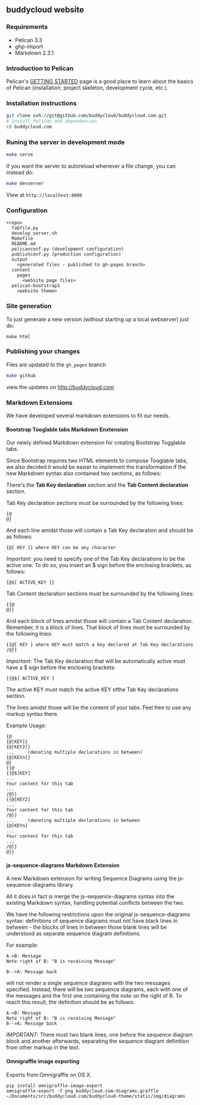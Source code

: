 ## buddycloud website

### Requirements

* Pelican 3.3
* ghp-import
* Markdown 2.3.1

### Introduction to Pelican

Pelican's [GETTING STARTED](http://docs.getpelican.com/en/latest/getting_started.html/) page is a good place to learn about the basics of Pelican (installation, project skeleton, development cycle, etc.).

### Installation instructions
```bash
git clone ssh://git@github.com/buddycloud/buddycloud.com.git
# install Pelican and dependencies
cd buddycloud.com
```

### Runing the server in development mode

```bash
make serve
```

If you want the server to autoreload whenever a file change, you can instead do:

```bash
make devserver
```
View at `http://localhost:8000`

### Configuration

```
<repo>
  fabfile.py
  develop_server.sh
  Makefile
  README.md
  pelicanconf.py (development configuration)
  publishconf.py (production configuration)
  output
    <generated files - published to gh-pages branch>
  content
    pages
      <website page files>
  pelican-bootstrap3
    <website theme>
```

### Site generation

To just generate a new version (without starting up a local webserver) just do:

`make html`

### Publishing your changes

Files are updated to the `gh_pages` branch
```bash
make github
```
view the updates on http://buddycloud.com

### Markdown Extensions

We have developed several markdown extensions to fit our needs.

#### Bootstrap Tooglable tabs Markdown Enxtension

Our newly defined Markdown extension for creating Bootstrap Togglable tabs.

Since Bootstrap requires two HTML elements to compose Tooglable tabs, we also decided it would be easier to implement the transformation if the new Markdown syntax also contained two sections, as follows:

There's the **Tab Key declaration** section and the **Tab Content declaration** section.

Tab Key declaration sections must be surrounded by the following lines:

	{@
	@}

And each line amidst those will contain a Tab Key declaration and should be as follows:

	{@[ KEY ]} where KEY can be any character

*Important:* you need to specify one of the Tab Key declarations to be the active one. To do so, you insert an $ sign before the enclosing brackets, as follows:

	{@$[ ACTIVE_KEY ]}

Tab Content declaration sections must be surrounded by the following lines:

	{{@
	@}}

And each block of lines amidst those will contain a Tab Content declaration. Remember, it is a block of lines. That block of lines must be surrounded by the following lines:

	{{@[ KEY ] where KEY must match a key declared at Tab Key declarations
	/@}}

*Important:* The Tab Key declaration that will be automatically active must have a $ sign before the enclosing brackets:

	{{@$[ ACTIVE_KEY ]

The active KEY must match the active KEY ofthe Tab Key declarations section.

The lines amidst those will be the content of your tabs.
Feel free to use any markup syntax there.

Example Usage:

	{@
	{@[KEY]}
	{@[KEY2]}
	...		(denoting multiple declarations in between)
	{@[KEYn]}
	@}
	{{@
	{{@$[KEY]
	...
	Your content for this tab
	...
	/@}}
	{{@[KEY2]
	...
	Your content for this tab
	/@}}
	...		(denoting multiple declarations in between
	{@[KEYn]
	...
	Your content for this tab
	...
	/@}}
	@}}

#### js-sequence-diagrams Markdown Extension

A new Markdown extension for writing Sequence Diagrams using the js-sequence-diagrams library.

All it does in fact is merge the js-sequence-diagrams syntax into the existing Markdown syntax, handling potential conflicts between the two.

We have the following restrictions upon the original js-sequence-diagrams syntax: definitions of sequence diagrams must not have black lines in between - the blocks of lines in between those blank lines will be understood as separate sequence diagram definitions.

For example:

    A->B: Message
    Note right of B: "B is receiving Message"
    
    B-->A: Message back

will not render a single sequence diagrams with the two messages specified.
Instead, there will be two sequence diagrams, each with one of the messages and the first one containing the note on the right of B.
To reach this result, the definition should be as follows:

    A->B: Message
    Note right of B: "B is receiving Message"
    B-->A: Message back

*IMPORTANT*: There must two blank lines, one before the sequence diagram block and another afterwards, separating the sequence diagram definition from other markup in the text.

#### Omnigraffle image exporting

Exports from Omnigraffle on OS X.

```
pip install omnigraffle-image-export
omnigraffle-export -f png buddycloud.com-diagrams.graffle ~/Documents/src/buddycloud.com/buddycloud-theme/static/img/diagrams
```

